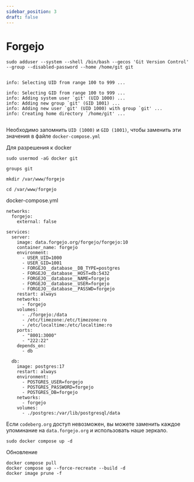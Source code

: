 ```yaml
---
sidebar_position: 3
draft: false
---
```


# Forgejo


```
sudo adduser --system --shell /bin/bash --gecos 'Git Version Control' --group --disabled-password --home /home/git git


info: Selecting UID from range 100 to 999 ...

info: Selecting GID from range 100 to 999 ...
info: Adding system user `git' (UID 1000) ...
info: Adding new group `git' (GID 1001) ...
info: Adding new user `git' (UID 1000) with group `git' ...
info: Creating home directory `/home/git' ...


```

Необходимо запомнить `UID (1000)` и `GID (1001)`, чтобы заменить эти значения в файле `docker-compose.yml`

Для разрешения к docker

`sudo usermod -aG docker git`

`groups git`

`mkdir /var/www/forgejo`

`cd /var/www/forgejo`

docker-compose.yml

```
networks:
  forgejo:
    external: false

services:
  server:
    image: data.forgejo.org/forgejo/forgejo:10
    container_name: forgejo
    environment:
      - USER_UID=1000
      - USER_GID=1001
      - FORGEJO__database__DB_TYPE=postgres
      - FORGEJO__database__HOST=db:5432
      - FORGEJO__database__NAME=forgejo
      - FORGEJO__database__USER=forgejo
      - FORGEJO__database__PASSWD=forgejo
    restart: always
    networks:
      - forgejo
    volumes:
      - ./forgejo:/data
      - /etc/timezone:/etc/timezone:ro
      - /etc/localtime:/etc/localtime:ro
    ports:
      - "8001:3000"
      - "222:22"
    depends_on:
      - db

  db:
    image: postgres:17
    restart: always
    environment:
      - POSTGRES_USER=forgejo
      - POSTGRES_PASSWORD=forgejo
      - POSTGRES_DB=forgejo
    networks:
      - forgejo
    volumes:
      - ./postgres:/var/lib/postgresql/data

```

Если `codeberg.org` доступ невозможен, вы можете заменить каждое упоминание на  `data.forgejo.org` и использовать наше зеркало.

`sudo docker compose up -d`

Обновление

```
docker compose pull
docker compose up --force-recreate --build -d
docker image prune -f
```
